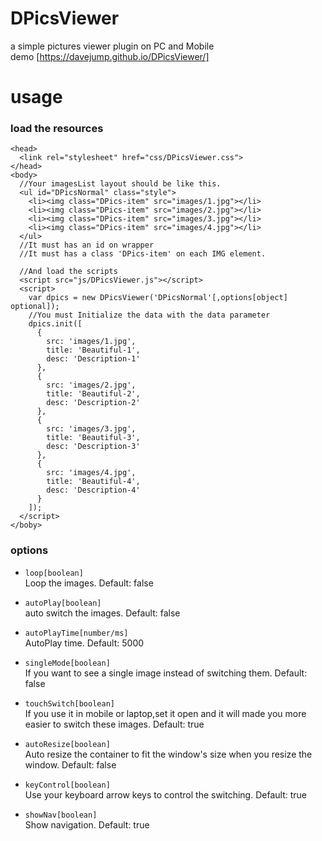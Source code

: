 # DPicsViewer
a simple pictures viewer plugin on PC and Mobile  
demo [https://davejump.github.io/DPicsViewer/]  
# usage  
### load the resources  
```
<head>
  <link rel="stylesheet" href="css/DPicsViewer.css">
</head>
<body>
  //Your imagesList layout should be like this.   
  <ul id="DPicsNormal" class="style">
    <li><img class="DPics-item" src="images/1.jpg"></li>
    <li><img class="DPics-item" src="images/2.jpg"></li>
    <li><img class="DPics-item" src="images/3.jpg"></li>
    <li><img class="DPics-item" src="images/4.jpg"></li>
  </ul>  
  //It must has an id on wrapper
  //It must has a class 'DPics-item' on each IMG element. 
  
  //And load the scripts
  <script src="js/DPicsViewer.js"></script>
  <script>
    var dpics = new DPicsViewer('DPicsNormal'[,options[object] optional]);
    //You must Initialize the data with the data parameter
    dpics.init([
      {
        src: 'images/1.jpg',
        title: 'Beautiful-1',
        desc: 'Description-1'
      },
      {
        src: 'images/2.jpg',
        title: 'Beautiful-2',
        desc: 'Description-2'
      },
      {
        src: 'images/3.jpg',
        title: 'Beautiful-3',
        desc: 'Description-3'
      },
      {
        src: 'images/4.jpg',
        title: 'Beautiful-4',
        desc: 'Description-4'
      }
    ]);
  </script>
</boby>
```  
### options  
* `loop[boolean]`  
  Loop the images. Default: false  
  
* `autoPlay[boolean]`  
  auto switch the images. Default: false  
  
* `autoPlayTime[number/ms]`  
  AutoPlay time. Default: 5000  
  
* `singleMode[boolean]`  
  If you want to see a single image instead of switching them. Default: false  
  
* `touchSwitch[boolean]`  
  If you use it in mobile or laptop,set it open and it will made you more easier to switch these images. Default: true  
  
* `autoResize[boolean]`  
  Auto resize the container to fit the window's size when you resize the window. Default: false  
  
* `keyControl[boolean]`  
  Use your keyboard arrow keys to control the switching. Default: true  
  
* `showNav[boolean]`  
  Show navigation. Default: true
